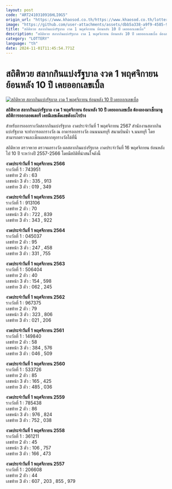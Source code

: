 ```yaml
---
layout: post
code: "ART2410310916HLI0G5"
origin_url: "https://www.khaosod.co.th/https://www.khaosod.co.th/lottery/news_9469147"
image: "https://github.com/user-attachments/assets/dbb5a338-a9f9-4585-90be-a8a1f3dc4bcf"
title: "สถิติหวย สลากกินแบ่งรัฐบาล งวด 1 พฤศจิกายน ย้อนหลัง 10 ปี เคยออกเลขเบิ้ล"
description: "สถิติหวย สลากกินแบ่งรัฐบาล งวด 1 พฤศจิกายน ย้อนหลัง 10 ปี เคยออกเลขเบิ้ล ต้องลองมาเช็กมาดูสถิติการออกลอตเตอรี่ เคยมีเลขเด็ดเลขดังอะไรบ้าง"
category: "LOTTERY"
language: "th"
date: 2024-11-01T11:45:54.771Z
---
```


# สถิติหวย สลากกินแบ่งรัฐบาล งวด 1 พฤศจิกายน ย้อนหลัง 10 ปี เคยออกเลขเบิ้ล

[![สถิติหวย สลากกินแบ่งรัฐบาล งวด 1 พฤศจิกายน ย้อนหลัง 10 ปี เคยออกเลขเบิ้ล](https://www.khaosod.co.th/wpapp/uploads/2024/10/Lucky-lottery.jpg "สถิติหวย สลากกินแบ่งรัฐบาล งวด 1 พฤศจิกายน ย้อนหลัง 10 ปี เคยออกเลขเบิ้ล")](https://www.khaosod.co.th/wpapp/uploads/2024/10/Lucky-lottery.jpg)

**สถิติหวย สลากกินแบ่งรัฐบาล งวด 1 พฤศจิกายน ย้อนหลัง 10 ปี เคยออกเลขเบิ้ล ต้องลองมาเช็กมาดูสถิติการออกลอตเตอรี่ เคยมีเลขเด็ดเลขดังอะไรบ้าง**

สำหรับการออกรางวัลสลากกินแบ่งรัฐบาล งวดประจำวันที่ 1 พฤศจิกายน 2567 สำนักงานสลากกินแบ่งรัฐบาล จะทำการออกรางวัล ณ อาคารออกรางวัล ถนนนนทบุรี สนามบินน้ำ จ.นนทบุรี โดยสามารถตรวจและเช็กผลสลากทุกรางวัลได้ที่นี่

สถิติหวย ตรวจหวย ตรวจผลรางวัล ผลสลากกินแบ่งรัฐบาล งวดประจำวันที่ 16 พฤศจิกายน ย้อนหลังไป 10 ปี ระหว่างปี 2557-2566 โดยมีสถิติที่น่าสนใจดังนี้

**งวดประจําวันที่ 1 พฤศจิกายน 2566**  
รางวัลที่ 1 : 743951  
เลขท้าย 2 ตัว : 63  
เลขหน้า 3 ตัว : 335 , 913  
เลขท้าย 3 ตัว : 019 , 349

**งวดประจําวันที่ 1 พฤศจิกายน 2565**  
รางวัลที่ 1 : 913106  
เลขท้าย 2 ตัว : 70  
เลขหน้า 3 ตัว : 722 , 839  
เลขท้าย 3 ตัว : 343 , 922

**งวดประจําวันที่ 1 พฤศจิกายน 2564**  
รางวัลที่ 1 : 045037  
เลขท้าย 2 ตัว : 95  
เลขหน้า 3 ตัว : 247 , 458  
เลขท้าย 3 ตัว : 331 , 755

**งวดประจําวันที่ 1 พฤศจิกายน 2563**  
รางวัลที่ 1 : 506404  
เลขท้าย 2 ตัว : 40  
เลขหน้า 3 ตัว : 154 , 598  
เลขท้าย 3 ตัว : 062 , 245

**งวดประจําวันที่ 1 พฤศจิกายน 2562**  
รางวัลที่ 1 : 967375  
เลขท้าย 2 ตัว : 79  
เลขหน้า 3 ตัว : 323 , 806  
เลขท้าย 3 ตัว : 021 , 206

**งวดประจําวันที่ 1 พฤศจิกายน 2561**  
รางวัลที่ 1 : 149840  
เลขท้าย 2 ตัว : 58  
เลขหน้า 3 ตัว : 384 , 576  
เลขท้าย 3 ตัว : 046 , 509

**งวดประจําวันที่ 1 พฤศจิกายน 2560**  
รางวัลที่ 1 : 533726  
เลขท้าย 2 ตัว : 85  
เลขหน้า 3 ตัว : 165 , 425  
เลขท้าย 3 ตัว : 485 , 036

**งวดประจําวันที่ 1 พฤศจิกายน 2559**  
รางวัลที่ 1 : 785438  
เลขท้าย 2 ตัว : 86  
เลขหน้า 3 ตัว : 976 , 824  
เลขท้าย 3 ตัว : 752 , 038

**งวดประจําวันที่ 1 พฤศจิกายน 2558**  
รางวัลที่ 1 : 361211  
เลขท้าย 2 ตัว : 45  
เลขหน้า 3 ตัว : 106 , 757  
เลขท้าย 3 ตัว : 166 , 473

**งวดประจําวันที่ 1 พฤศจิกายน 2557**  
รางวัลที่ 1 : 206608  
เลขท้าย 2 ตัว : 44  
เลขท้าย 3 ตัว : 607 , 203 , 855 , 979